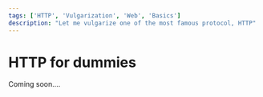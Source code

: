 ```yaml
---
tags: ['HTTP', 'Vulgarization', 'Web', 'Basics']
description: "Let me vulgarize one of the most famous protocol, HTTP"
---
```


# HTTP for dummies

Coming soon....